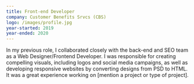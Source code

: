 ```yaml
---
title: Front-end Developer
company: Customer Benefits Srvcs (CBS)
logo: /images/profile.jpg
year-started: 2019
year-ended: 2020
---
```


In my previous role, I collaborated closely with the back-end and SEO team as a Web Designer/Frontend Developer. I was responsible for creating compelling visuals, including logos and social media campaigns, as well as developing responsive websites by converting designs from PSD to HTML. It was a great experience working on [mention a project or type of project].

